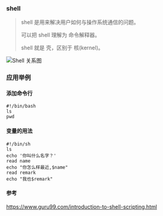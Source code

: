 ### shell 

> shell 是用来解决用户如何与操作系统通信的问题。
> 
> 可以把 shell 理解为 命令解释器。
> 
> shell 就是 壳，区别于 核(kernel)。
> 

![Shell 关系图](https://cdn.guru99.com/images/ShellScripting.png)

### 应用举例

#### 添加命令行

```
#!/bin/bash
ls
pwd
```
#### 变量的用法

```
#!/bin/sh
ls
echo '你叫什么名字？'
read name
echo "你怎么样最近,$name"
read remark
echo "我也$remark"
```

#### 参考
<https://www.guru99.com/introduction-to-shell-scripting.html>
